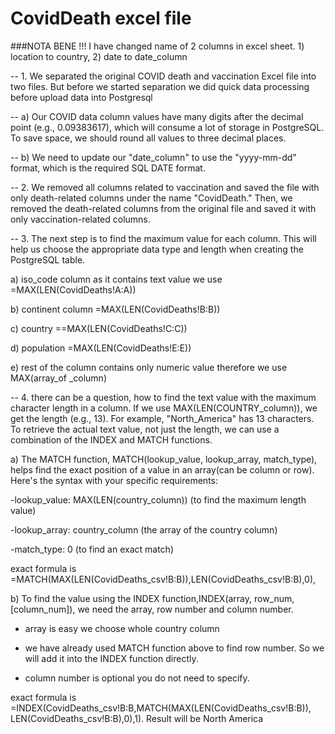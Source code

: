 # CovidDeath excel file

###NOTA BENE !!! I have changed name of 2 columns in excel sheet. 1) location to country, 2) date to date_column

-- 1. We separated the original COVID death and vaccination Excel file into two files. But before we started separation we did quick data processing before upload data into Postgresql

-- a) Our COVID data column values have many digits after the decimal point (e.g., 0.09383617), which will consume a lot of storage in PostgreSQL. To save space, we should round all values to three decimal places.

-- b) We need to update our "date_column" to use the "yyyy-mm-dd" format, which is the required SQL DATE format.

-- 2. We removed all columns related to vaccination and saved the file with only death-related columns under the name "CovidDeath." Then, we removed the death-related columns from the original file and saved it with only vaccination-related columns.

-- 3. The next step is to find the maximum value for each column. This will help us choose the appropriate data type and length when creating the PostgreSQL table.

  a) iso_code column as it contains text value we use  =MAX(LEN(CovidDeaths!A:A)) 

  b) continent column =MAX(LEN(CovidDeaths!B:B)) 

  c) country ==MAX(LEN(CovidDeaths!C:C)) 

  d) population =MAX(LEN(CovidDeaths!E:E)) 
  
  e) rest of the column contains only numeric value therefore we use MAX(array_of _column) 

-- 4. there can be a question, how to find the text value with the maximum character length in a column. If we use MAX(LEN(COUNTRY_column)), we get the length (e.g., 13). For example, "North_America" has 13 characters. To retrieve the actual text value, not just the length, we can use a combination of the INDEX and MATCH functions.

  a) The MATCH function, MATCH(lookup_value, lookup_array, match_type), helps find the exact position of a value in an array(can be column or row). Here's the syntax with your specific requirements:
  
  -lookup_value: MAX(LEN(country_column)) (to find the maximum length value)

  -lookup_array: country_column (the array of the country column)

  -match_type: 0 (to find an exact match)
  
  exact formula is =MATCH(MAX(LEN(CovidDeaths_csv!B:B)),LEN(CovidDeaths_csv!B:B),0), 

  b) To find the value using the INDEX function,INDEX(array, row_num, [column_num]), we need the array, row number and column number.
  
  - array is easy we choose whole country column
  
  - we have already used MATCH function above to find row number. So we will add it into the INDEX function directly.

  - column number is optional you do not need to specify.

  exact formula is =INDEX(CovidDeaths_csv!B:B,MATCH(MAX(LEN(CovidDeaths_csv!B:B)), LEN(CovidDeaths_csv!B:B),0),1). Result will be North America
  


